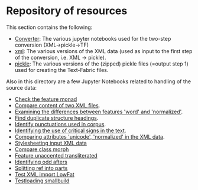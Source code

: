 # Repository of resources

This section contains the following:
  * [Converter](converter#readme): The various jupyter notebooks used for the two-step conversion (XML->pickle->TF)
  * [xml](xml#readme): The various versions of the XML data (used as input to the first step of the conversion, i.e. XML -> pickle).
  * [pickle](pickle#readme): The various versions of the (zipped) pickle files (=output step 1) used for creating the Text-Fabric files.

Also in this directory are a few Jupyter Notebooks related to handling of the source data:
 * [Check the feature monad](Check_feature_monad.ipynb)
 * [Compare content of two XML files](CompareTwoXMLfiles.ipynb).
 * [Examining the differences between features 'word' and 'normalized'](differences_word_normalized.ipynb).
 * [Find duplicate structure headings](duplicate.ipynb).
 * [Identify punctuations used in corpus](identify_punctuations.ipynb).
 * [Identifying the use of critical signs in the text](identifying_critical_signs.ipynb).
 * [Comparing attributes 'unicode', 'normalized' in the XML data](unicode_normalized_tagvalue_comparison.ipynb).
 * [Stylesheeting input XML data](Stylesheeting_input_XML_data.ipynb)
 * [Compare class morph](compare_class_morph.ipynb)
 * [Feature unaccented transliterated](feature_unaccented_transliterated.ipynb)
 * [Identifying odd afters](identifying_odd_afters.ipynb)
 * [Splitting ref into parts](splitting_ref_into_parts.ipynb)
 * [Test XML import LowFat](test_xml_import_low_fat.ipynb)
 * [Testloading smallbuild](testloading_smallbuild.ipynb)
